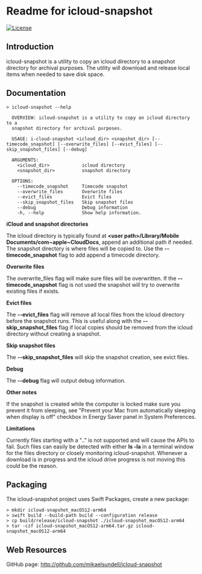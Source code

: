 Readme for icloud-snapshot
==========================

[![License](https://img.shields.io/badge/license-BSD%203--Clause-blue.svg?style=flat-square)](https://github.com/mikaelsundell/icloud-snapshot/blob/master/license.md)

Introduction
------------

icloud-snapshot is a utility to copy an icloud directory to a snapshot directory for archival purposes. The utility will download and release local items when needed to save disk space.

Documentation
-------------

```shell
> icloud-snapshot --help

  OVERVIEW: icloud-snapshot is a utility to copy an icloud directory to a
  snapshot directory for archival purposes.

  USAGE: i-cloud-snapshot <icloud_dir> <snapshot_dir> [--timecode_snapshot] [--overwrite_files] [--evict_files] [--skip_snapshot_files] [--debug]

  ARGUMENTS:
    <icloud_dir>            icloud directory
    <snapshot_dir>          snapshot directory

  OPTIONS:
    --timecode_snapshot     Timecode snapshot
    --overwrite_files       Overwrite files
    --evict_files           Evict files
    --skip_snapshot_files   Skip snapshot files
    --debug                 Debug information
    -h, --help              Show help information.
``` 
  
**iCloud and snapshot directories**

The icloud directory is typically found at **\<user path>/Library/Mobile Documents/com\~apple\~CloudDocs**, append an additional path if needed. The snapshot directory is where files will be copied to. Use the **--timecode_snapshot** flag to add append a timecode directory.

**Overwrite files**

The overwrite_files flag will make sure files will be overwritten. If the **--timecode_snapshot** flag is not used the snapshot will try to overwrite existing files if exists.

**Evict files**

The **--evict_files** flag will remove all local files from the icloud directory before the snapshot runs. This is useful along with the **--skip_snapshot_files** flag if local copies should be removed from the icloud directory without creating a snapshot.

**Skip snapshot files**

The **--skip_snapshot_files** will skip the snapshot creation, see evict files.

**Debug**

The **--debug** flag will output debug information.

**Other notes**

If the snapshot is created while the computer is locked make sure you prevent it from sleeping, see "Prevent your Mac from automatically sleeping when display is off" checkbox in Energy Saver panel in System Preferences.

**Limitations**

Currently files starting with a ".." is not supported and will cause the APIs to fail. Such files can easily be detected with either **ls -la** in a terminal window for the files directory or closely monitoring icloud-snapshot. Whenever a download is in progress and the icloud drive progress is not moving this could be the reason.
  
Packaging
---------

The icloud-snapshot project uses Swift Packages, create a new package:

```shell
> mkdir icloud-snapshot_macOS12-arm64
> swift build --build-path build --configuration release
> cp build/release/icloud-snapshot ./icloud-snapshot_macOS12-arm64
> tar -czf icloud-snapshot_macOS12-arm64.tar.gz icloud-snapshot_macOS12-arm64
```

Web Resources
-------------

GitHub page:        http://github.com/mikaelsundell/icloud-snapshot
